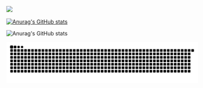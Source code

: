 ![](https://user-images.githubusercontent.com/507615/90595977-95e70e80-e220-11ea-864a-6a61adaff212.png)

[![Anurag's GitHub stats](https://github-readme-stats.vercel.app/api?username=xcy960815)](https://github.com/anuraghazra/github-readme-stats)

![Anurag's GitHub stats](https://github-readme-stats.vercel.app/api?username=xcy960815&show_icons=true&theme=radical)

<picture>
  <source media="(prefers-color-scheme: dark)" srcset="https://raw.githubusercontent.com/xcy960815/xcy960815/output/github-contribution-grid-snake-dark.svg">
  <source media="(prefers-color-scheme: light)" srcset="https://raw.githubusercontent.com/xcy960815/xcy960815/output/github-contribution-grid-snake.svg">
  <img alt="github contribution grid snake animation" src="https://raw.githubusercontent.com/xcy960815/xcy960815/output/github-contribution-grid-snake.svg">
</picture>
